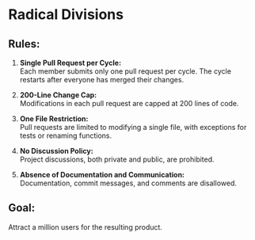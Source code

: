 # Radical Divisions

## Rules:

1. **Single Pull Request per Cycle:**\
   Each member submits only one pull request per cycle. The cycle restarts after everyone has merged their changes.

2. **200-Line Change Cap:**\
   Modifications in each pull request are capped at 200 lines of code.

3. **One File Restriction:**\
   Pull requests are limited to modifying a single file, with exceptions for tests or renaming functions.

4. **No Discussion Policy:**\
   Project discussions, both private and public, are prohibited.

5. **Absence of Documentation and Communication:**\
   Documentation, commit messages, and comments are disallowed.

## Goal:
Attract a million users for the resulting product.
